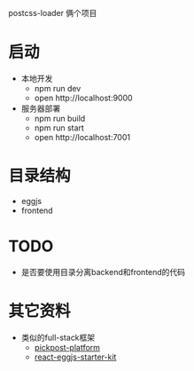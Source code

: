postcss-loader 俩个项目

# 启动
* 本地开发
  * npm run dev
  * open http://localhost:9000
* 服务器部署
  * npm run build
  * npm run start
  * open http://localhost:7001


# 目录结构
* eggjs
* frontend


# TODO
* 是否要使用目录分离backend和frontend的代码

# 其它资料
* 类似的full-stack框架
  * [pickpost-platform](https://github.com/pickpost/pickpost-platform)
  * [react-eggjs-starter-kit](https://github.com/JackLLLLL/react-eggjs-starter-kit)



